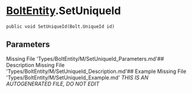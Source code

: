 # [BoltEntity](Types/BoltEntity.md).SetUniqueId
`public void SetUniqueId(Bolt.UniqueId id)`
## Parameters
Missing File 'Types/BoltEntity/M/SetUniqueId_Parameters.md'## Description
Missing File 'Types/BoltEntity/M/SetUniqueId_Description.md'## Example
Missing File 'Types/BoltEntity/M/SetUniqueId_Example.md'
*THIS IS AN AUTOGENERATED FILE, DO NOT EDIT*
